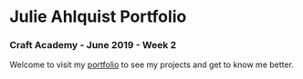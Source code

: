 # Julie Ahlquist Portfolio
### Craft Academy - June 2019 - Week 2

Welcome to visit my [portfolio](HTTPS://) to see my projects and get to know me better.